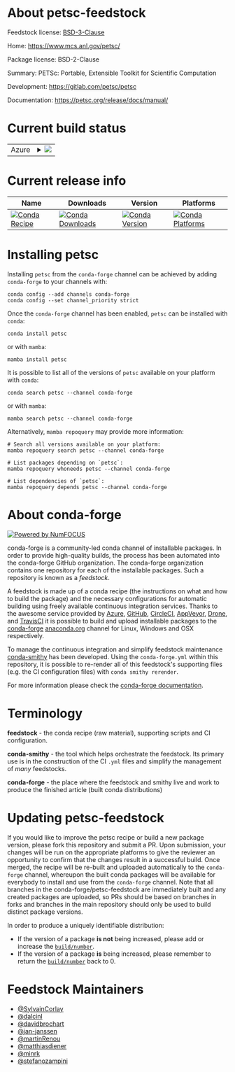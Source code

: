About petsc-feedstock
=====================

Feedstock license: [BSD-3-Clause](https://github.com/conda-forge/petsc-feedstock/blob/main/LICENSE.txt)

Home: https://www.mcs.anl.gov/petsc/

Package license: BSD-2-Clause

Summary: PETSc: Portable, Extensible Toolkit for Scientific Computation

Development: https://gitlab.com/petsc/petsc

Documentation: https://petsc.org/release/docs/manual/

Current build status
====================


<table>
    
  <tr>
    <td>Azure</td>
    <td>
      <details>
        <summary>
          <a href="https://dev.azure.com/conda-forge/feedstock-builds/_build/latest?definitionId=771&branchName=main">
            <img src="https://dev.azure.com/conda-forge/feedstock-builds/_apis/build/status/petsc-feedstock?branchName=main">
          </a>
        </summary>
        <table>
          <thead><tr><th>Variant</th><th>Status</th></tr></thead>
          <tbody><tr>
              <td>linux_64_cuda_compiler_version12.6mpimpichscalarcomplex</td>
              <td>
                <a href="https://dev.azure.com/conda-forge/feedstock-builds/_build/latest?definitionId=771&branchName=main">
                  <img src="https://dev.azure.com/conda-forge/feedstock-builds/_apis/build/status/petsc-feedstock?branchName=main&jobName=linux&configuration=linux%20linux_64_cuda_compiler_version12.6mpimpichscalarcomplex" alt="variant">
                </a>
              </td>
            </tr><tr>
              <td>linux_64_cuda_compiler_version12.6mpimpichscalarreal</td>
              <td>
                <a href="https://dev.azure.com/conda-forge/feedstock-builds/_build/latest?definitionId=771&branchName=main">
                  <img src="https://dev.azure.com/conda-forge/feedstock-builds/_apis/build/status/petsc-feedstock?branchName=main&jobName=linux&configuration=linux%20linux_64_cuda_compiler_version12.6mpimpichscalarreal" alt="variant">
                </a>
              </td>
            </tr><tr>
              <td>linux_64_cuda_compiler_version12.6mpiopenmpiscalarcomplex</td>
              <td>
                <a href="https://dev.azure.com/conda-forge/feedstock-builds/_build/latest?definitionId=771&branchName=main">
                  <img src="https://dev.azure.com/conda-forge/feedstock-builds/_apis/build/status/petsc-feedstock?branchName=main&jobName=linux&configuration=linux%20linux_64_cuda_compiler_version12.6mpiopenmpiscalarcomplex" alt="variant">
                </a>
              </td>
            </tr><tr>
              <td>linux_64_cuda_compiler_version12.6mpiopenmpiscalarreal</td>
              <td>
                <a href="https://dev.azure.com/conda-forge/feedstock-builds/_build/latest?definitionId=771&branchName=main">
                  <img src="https://dev.azure.com/conda-forge/feedstock-builds/_apis/build/status/petsc-feedstock?branchName=main&jobName=linux&configuration=linux%20linux_64_cuda_compiler_version12.6mpiopenmpiscalarreal" alt="variant">
                </a>
              </td>
            </tr><tr>
              <td>linux_64_cuda_compiler_versionNonempimpichscalarcomplex</td>
              <td>
                <a href="https://dev.azure.com/conda-forge/feedstock-builds/_build/latest?definitionId=771&branchName=main">
                  <img src="https://dev.azure.com/conda-forge/feedstock-builds/_apis/build/status/petsc-feedstock?branchName=main&jobName=linux&configuration=linux%20linux_64_cuda_compiler_versionNonempimpichscalarcomplex" alt="variant">
                </a>
              </td>
            </tr><tr>
              <td>linux_64_cuda_compiler_versionNonempimpichscalarreal</td>
              <td>
                <a href="https://dev.azure.com/conda-forge/feedstock-builds/_build/latest?definitionId=771&branchName=main">
                  <img src="https://dev.azure.com/conda-forge/feedstock-builds/_apis/build/status/petsc-feedstock?branchName=main&jobName=linux&configuration=linux%20linux_64_cuda_compiler_versionNonempimpichscalarreal" alt="variant">
                </a>
              </td>
            </tr><tr>
              <td>linux_64_cuda_compiler_versionNonempiopenmpiscalarcomplex</td>
              <td>
                <a href="https://dev.azure.com/conda-forge/feedstock-builds/_build/latest?definitionId=771&branchName=main">
                  <img src="https://dev.azure.com/conda-forge/feedstock-builds/_apis/build/status/petsc-feedstock?branchName=main&jobName=linux&configuration=linux%20linux_64_cuda_compiler_versionNonempiopenmpiscalarcomplex" alt="variant">
                </a>
              </td>
            </tr><tr>
              <td>linux_64_cuda_compiler_versionNonempiopenmpiscalarreal</td>
              <td>
                <a href="https://dev.azure.com/conda-forge/feedstock-builds/_build/latest?definitionId=771&branchName=main">
                  <img src="https://dev.azure.com/conda-forge/feedstock-builds/_apis/build/status/petsc-feedstock?branchName=main&jobName=linux&configuration=linux%20linux_64_cuda_compiler_versionNonempiopenmpiscalarreal" alt="variant">
                </a>
              </td>
            </tr><tr>
              <td>linux_aarch64_cuda_compiler_version12.6mpimpichscalarcomplex</td>
              <td>
                <a href="https://dev.azure.com/conda-forge/feedstock-builds/_build/latest?definitionId=771&branchName=main">
                  <img src="https://dev.azure.com/conda-forge/feedstock-builds/_apis/build/status/petsc-feedstock?branchName=main&jobName=linux&configuration=linux%20linux_aarch64_cuda_compiler_version12.6mpimpichscalarcomplex" alt="variant">
                </a>
              </td>
            </tr><tr>
              <td>linux_aarch64_cuda_compiler_version12.6mpimpichscalarreal</td>
              <td>
                <a href="https://dev.azure.com/conda-forge/feedstock-builds/_build/latest?definitionId=771&branchName=main">
                  <img src="https://dev.azure.com/conda-forge/feedstock-builds/_apis/build/status/petsc-feedstock?branchName=main&jobName=linux&configuration=linux%20linux_aarch64_cuda_compiler_version12.6mpimpichscalarreal" alt="variant">
                </a>
              </td>
            </tr><tr>
              <td>linux_aarch64_cuda_compiler_version12.6mpiopenmpiscalarcomplex</td>
              <td>
                <a href="https://dev.azure.com/conda-forge/feedstock-builds/_build/latest?definitionId=771&branchName=main">
                  <img src="https://dev.azure.com/conda-forge/feedstock-builds/_apis/build/status/petsc-feedstock?branchName=main&jobName=linux&configuration=linux%20linux_aarch64_cuda_compiler_version12.6mpiopenmpiscalarcomplex" alt="variant">
                </a>
              </td>
            </tr><tr>
              <td>linux_aarch64_cuda_compiler_version12.6mpiopenmpiscalarreal</td>
              <td>
                <a href="https://dev.azure.com/conda-forge/feedstock-builds/_build/latest?definitionId=771&branchName=main">
                  <img src="https://dev.azure.com/conda-forge/feedstock-builds/_apis/build/status/petsc-feedstock?branchName=main&jobName=linux&configuration=linux%20linux_aarch64_cuda_compiler_version12.6mpiopenmpiscalarreal" alt="variant">
                </a>
              </td>
            </tr><tr>
              <td>linux_aarch64_cuda_compiler_versionNonempimpichscalarcomplex</td>
              <td>
                <a href="https://dev.azure.com/conda-forge/feedstock-builds/_build/latest?definitionId=771&branchName=main">
                  <img src="https://dev.azure.com/conda-forge/feedstock-builds/_apis/build/status/petsc-feedstock?branchName=main&jobName=linux&configuration=linux%20linux_aarch64_cuda_compiler_versionNonempimpichscalarcomplex" alt="variant">
                </a>
              </td>
            </tr><tr>
              <td>linux_aarch64_cuda_compiler_versionNonempimpichscalarreal</td>
              <td>
                <a href="https://dev.azure.com/conda-forge/feedstock-builds/_build/latest?definitionId=771&branchName=main">
                  <img src="https://dev.azure.com/conda-forge/feedstock-builds/_apis/build/status/petsc-feedstock?branchName=main&jobName=linux&configuration=linux%20linux_aarch64_cuda_compiler_versionNonempimpichscalarreal" alt="variant">
                </a>
              </td>
            </tr><tr>
              <td>linux_aarch64_cuda_compiler_versionNonempiopenmpiscalarcomplex</td>
              <td>
                <a href="https://dev.azure.com/conda-forge/feedstock-builds/_build/latest?definitionId=771&branchName=main">
                  <img src="https://dev.azure.com/conda-forge/feedstock-builds/_apis/build/status/petsc-feedstock?branchName=main&jobName=linux&configuration=linux%20linux_aarch64_cuda_compiler_versionNonempiopenmpiscalarcomplex" alt="variant">
                </a>
              </td>
            </tr><tr>
              <td>linux_aarch64_cuda_compiler_versionNonempiopenmpiscalarreal</td>
              <td>
                <a href="https://dev.azure.com/conda-forge/feedstock-builds/_build/latest?definitionId=771&branchName=main">
                  <img src="https://dev.azure.com/conda-forge/feedstock-builds/_apis/build/status/petsc-feedstock?branchName=main&jobName=linux&configuration=linux%20linux_aarch64_cuda_compiler_versionNonempiopenmpiscalarreal" alt="variant">
                </a>
              </td>
            </tr><tr>
              <td>linux_ppc64le_c_compiler_version12cuda_compiler_version12.4cxx_compiler_version12fortran_compiler_version12mpimpichscalarcomplex</td>
              <td>
                <a href="https://dev.azure.com/conda-forge/feedstock-builds/_build/latest?definitionId=771&branchName=main">
                  <img src="https://dev.azure.com/conda-forge/feedstock-builds/_apis/build/status/petsc-feedstock?branchName=main&jobName=linux&configuration=linux%20linux_ppc64le_c_compiler_version12cuda_compiler_version12.4cxx_compiler_version12fortran_compiler_version12mpimpichscalarcomplex" alt="variant">
                </a>
              </td>
            </tr><tr>
              <td>linux_ppc64le_c_compiler_version12cuda_compiler_version12.4cxx_compiler_version12fortran_compiler_version12mpimpichscalarreal</td>
              <td>
                <a href="https://dev.azure.com/conda-forge/feedstock-builds/_build/latest?definitionId=771&branchName=main">
                  <img src="https://dev.azure.com/conda-forge/feedstock-builds/_apis/build/status/petsc-feedstock?branchName=main&jobName=linux&configuration=linux%20linux_ppc64le_c_compiler_version12cuda_compiler_version12.4cxx_compiler_version12fortran_compiler_version12mpimpichscalarreal" alt="variant">
                </a>
              </td>
            </tr><tr>
              <td>linux_ppc64le_c_compiler_version12cuda_compiler_version12.4cxx_compiler_version12fortran_compiler_version12mpiopenmpiscalarcomplex</td>
              <td>
                <a href="https://dev.azure.com/conda-forge/feedstock-builds/_build/latest?definitionId=771&branchName=main">
                  <img src="https://dev.azure.com/conda-forge/feedstock-builds/_apis/build/status/petsc-feedstock?branchName=main&jobName=linux&configuration=linux%20linux_ppc64le_c_compiler_version12cuda_compiler_version12.4cxx_compiler_version12fortran_compiler_version12mpiopenmpiscalarcomplex" alt="variant">
                </a>
              </td>
            </tr><tr>
              <td>linux_ppc64le_c_compiler_version12cuda_compiler_version12.4cxx_compiler_version12fortran_compiler_version12mpiopenmpiscalarreal</td>
              <td>
                <a href="https://dev.azure.com/conda-forge/feedstock-builds/_build/latest?definitionId=771&branchName=main">
                  <img src="https://dev.azure.com/conda-forge/feedstock-builds/_apis/build/status/petsc-feedstock?branchName=main&jobName=linux&configuration=linux%20linux_ppc64le_c_compiler_version12cuda_compiler_version12.4cxx_compiler_version12fortran_compiler_version12mpiopenmpiscalarreal" alt="variant">
                </a>
              </td>
            </tr><tr>
              <td>linux_ppc64le_c_compiler_version13cuda_compiler_versionNonecxx_compiler_version13fortran_compiler_version13mpimpichscalarcomplex</td>
              <td>
                <a href="https://dev.azure.com/conda-forge/feedstock-builds/_build/latest?definitionId=771&branchName=main">
                  <img src="https://dev.azure.com/conda-forge/feedstock-builds/_apis/build/status/petsc-feedstock?branchName=main&jobName=linux&configuration=linux%20linux_ppc64le_c_compiler_version13cuda_compiler_versionNonecxx_compiler_version13fortran_compiler_version13mpimpichscalarcomplex" alt="variant">
                </a>
              </td>
            </tr><tr>
              <td>linux_ppc64le_c_compiler_version13cuda_compiler_versionNonecxx_compiler_version13fortran_compiler_version13mpimpichscalarreal</td>
              <td>
                <a href="https://dev.azure.com/conda-forge/feedstock-builds/_build/latest?definitionId=771&branchName=main">
                  <img src="https://dev.azure.com/conda-forge/feedstock-builds/_apis/build/status/petsc-feedstock?branchName=main&jobName=linux&configuration=linux%20linux_ppc64le_c_compiler_version13cuda_compiler_versionNonecxx_compiler_version13fortran_compiler_version13mpimpichscalarreal" alt="variant">
                </a>
              </td>
            </tr><tr>
              <td>linux_ppc64le_c_compiler_version13cuda_compiler_versionNonecxx_compiler_version13fortran_compiler_version13mpiopenmpiscalarcomplex</td>
              <td>
                <a href="https://dev.azure.com/conda-forge/feedstock-builds/_build/latest?definitionId=771&branchName=main">
                  <img src="https://dev.azure.com/conda-forge/feedstock-builds/_apis/build/status/petsc-feedstock?branchName=main&jobName=linux&configuration=linux%20linux_ppc64le_c_compiler_version13cuda_compiler_versionNonecxx_compiler_version13fortran_compiler_version13mpiopenmpiscalarcomplex" alt="variant">
                </a>
              </td>
            </tr><tr>
              <td>linux_ppc64le_c_compiler_version13cuda_compiler_versionNonecxx_compiler_version13fortran_compiler_version13mpiopenmpiscalarreal</td>
              <td>
                <a href="https://dev.azure.com/conda-forge/feedstock-builds/_build/latest?definitionId=771&branchName=main">
                  <img src="https://dev.azure.com/conda-forge/feedstock-builds/_apis/build/status/petsc-feedstock?branchName=main&jobName=linux&configuration=linux%20linux_ppc64le_c_compiler_version13cuda_compiler_versionNonecxx_compiler_version13fortran_compiler_version13mpiopenmpiscalarreal" alt="variant">
                </a>
              </td>
            </tr><tr>
              <td>osx_64_mpimpichscalarcomplex</td>
              <td>
                <a href="https://dev.azure.com/conda-forge/feedstock-builds/_build/latest?definitionId=771&branchName=main">
                  <img src="https://dev.azure.com/conda-forge/feedstock-builds/_apis/build/status/petsc-feedstock?branchName=main&jobName=osx&configuration=osx%20osx_64_mpimpichscalarcomplex" alt="variant">
                </a>
              </td>
            </tr><tr>
              <td>osx_64_mpimpichscalarreal</td>
              <td>
                <a href="https://dev.azure.com/conda-forge/feedstock-builds/_build/latest?definitionId=771&branchName=main">
                  <img src="https://dev.azure.com/conda-forge/feedstock-builds/_apis/build/status/petsc-feedstock?branchName=main&jobName=osx&configuration=osx%20osx_64_mpimpichscalarreal" alt="variant">
                </a>
              </td>
            </tr><tr>
              <td>osx_64_mpiopenmpiscalarcomplex</td>
              <td>
                <a href="https://dev.azure.com/conda-forge/feedstock-builds/_build/latest?definitionId=771&branchName=main">
                  <img src="https://dev.azure.com/conda-forge/feedstock-builds/_apis/build/status/petsc-feedstock?branchName=main&jobName=osx&configuration=osx%20osx_64_mpiopenmpiscalarcomplex" alt="variant">
                </a>
              </td>
            </tr><tr>
              <td>osx_64_mpiopenmpiscalarreal</td>
              <td>
                <a href="https://dev.azure.com/conda-forge/feedstock-builds/_build/latest?definitionId=771&branchName=main">
                  <img src="https://dev.azure.com/conda-forge/feedstock-builds/_apis/build/status/petsc-feedstock?branchName=main&jobName=osx&configuration=osx%20osx_64_mpiopenmpiscalarreal" alt="variant">
                </a>
              </td>
            </tr><tr>
              <td>osx_arm64_mpimpichscalarcomplex</td>
              <td>
                <a href="https://dev.azure.com/conda-forge/feedstock-builds/_build/latest?definitionId=771&branchName=main">
                  <img src="https://dev.azure.com/conda-forge/feedstock-builds/_apis/build/status/petsc-feedstock?branchName=main&jobName=osx&configuration=osx%20osx_arm64_mpimpichscalarcomplex" alt="variant">
                </a>
              </td>
            </tr><tr>
              <td>osx_arm64_mpimpichscalarreal</td>
              <td>
                <a href="https://dev.azure.com/conda-forge/feedstock-builds/_build/latest?definitionId=771&branchName=main">
                  <img src="https://dev.azure.com/conda-forge/feedstock-builds/_apis/build/status/petsc-feedstock?branchName=main&jobName=osx&configuration=osx%20osx_arm64_mpimpichscalarreal" alt="variant">
                </a>
              </td>
            </tr><tr>
              <td>osx_arm64_mpiopenmpiscalarcomplex</td>
              <td>
                <a href="https://dev.azure.com/conda-forge/feedstock-builds/_build/latest?definitionId=771&branchName=main">
                  <img src="https://dev.azure.com/conda-forge/feedstock-builds/_apis/build/status/petsc-feedstock?branchName=main&jobName=osx&configuration=osx%20osx_arm64_mpiopenmpiscalarcomplex" alt="variant">
                </a>
              </td>
            </tr><tr>
              <td>osx_arm64_mpiopenmpiscalarreal</td>
              <td>
                <a href="https://dev.azure.com/conda-forge/feedstock-builds/_build/latest?definitionId=771&branchName=main">
                  <img src="https://dev.azure.com/conda-forge/feedstock-builds/_apis/build/status/petsc-feedstock?branchName=main&jobName=osx&configuration=osx%20osx_arm64_mpiopenmpiscalarreal" alt="variant">
                </a>
              </td>
            </tr>
          </tbody>
        </table>
      </details>
    </td>
  </tr>
</table>

Current release info
====================

| Name | Downloads | Version | Platforms |
| --- | --- | --- | --- |
| [![Conda Recipe](https://img.shields.io/badge/recipe-petsc-green.svg)](https://anaconda.org/conda-forge/petsc) | [![Conda Downloads](https://img.shields.io/conda/dn/conda-forge/petsc.svg)](https://anaconda.org/conda-forge/petsc) | [![Conda Version](https://img.shields.io/conda/vn/conda-forge/petsc.svg)](https://anaconda.org/conda-forge/petsc) | [![Conda Platforms](https://img.shields.io/conda/pn/conda-forge/petsc.svg)](https://anaconda.org/conda-forge/petsc) |

Installing petsc
================

Installing `petsc` from the `conda-forge` channel can be achieved by adding `conda-forge` to your channels with:

```
conda config --add channels conda-forge
conda config --set channel_priority strict
```

Once the `conda-forge` channel has been enabled, `petsc` can be installed with `conda`:

```
conda install petsc
```

or with `mamba`:

```
mamba install petsc
```

It is possible to list all of the versions of `petsc` available on your platform with `conda`:

```
conda search petsc --channel conda-forge
```

or with `mamba`:

```
mamba search petsc --channel conda-forge
```

Alternatively, `mamba repoquery` may provide more information:

```
# Search all versions available on your platform:
mamba repoquery search petsc --channel conda-forge

# List packages depending on `petsc`:
mamba repoquery whoneeds petsc --channel conda-forge

# List dependencies of `petsc`:
mamba repoquery depends petsc --channel conda-forge
```


About conda-forge
=================

[![Powered by
NumFOCUS](https://img.shields.io/badge/powered%20by-NumFOCUS-orange.svg?style=flat&colorA=E1523D&colorB=007D8A)](https://numfocus.org)

conda-forge is a community-led conda channel of installable packages.
In order to provide high-quality builds, the process has been automated into the
conda-forge GitHub organization. The conda-forge organization contains one repository
for each of the installable packages. Such a repository is known as a *feedstock*.

A feedstock is made up of a conda recipe (the instructions on what and how to build
the package) and the necessary configurations for automatic building using freely
available continuous integration services. Thanks to the awesome service provided by
[Azure](https://azure.microsoft.com/en-us/services/devops/), [GitHub](https://github.com/),
[CircleCI](https://circleci.com/), [AppVeyor](https://www.appveyor.com/),
[Drone](https://cloud.drone.io/welcome), and [TravisCI](https://travis-ci.com/)
it is possible to build and upload installable packages to the
[conda-forge](https://anaconda.org/conda-forge) [anaconda.org](https://anaconda.org/)
channel for Linux, Windows and OSX respectively.

To manage the continuous integration and simplify feedstock maintenance
[conda-smithy](https://github.com/conda-forge/conda-smithy) has been developed.
Using the ``conda-forge.yml`` within this repository, it is possible to re-render all of
this feedstock's supporting files (e.g. the CI configuration files) with ``conda smithy rerender``.

For more information please check the [conda-forge documentation](https://conda-forge.org/docs/).

Terminology
===========

**feedstock** - the conda recipe (raw material), supporting scripts and CI configuration.

**conda-smithy** - the tool which helps orchestrate the feedstock.
                   Its primary use is in the construction of the CI ``.yml`` files
                   and simplify the management of *many* feedstocks.

**conda-forge** - the place where the feedstock and smithy live and work to
                  produce the finished article (built conda distributions)


Updating petsc-feedstock
========================

If you would like to improve the petsc recipe or build a new
package version, please fork this repository and submit a PR. Upon submission,
your changes will be run on the appropriate platforms to give the reviewer an
opportunity to confirm that the changes result in a successful build. Once
merged, the recipe will be re-built and uploaded automatically to the
`conda-forge` channel, whereupon the built conda packages will be available for
everybody to install and use from the `conda-forge` channel.
Note that all branches in the conda-forge/petsc-feedstock are
immediately built and any created packages are uploaded, so PRs should be based
on branches in forks and branches in the main repository should only be used to
build distinct package versions.

In order to produce a uniquely identifiable distribution:
 * If the version of a package **is not** being increased, please add or increase
   the [``build/number``](https://docs.conda.io/projects/conda-build/en/latest/resources/define-metadata.html#build-number-and-string).
 * If the version of a package **is** being increased, please remember to return
   the [``build/number``](https://docs.conda.io/projects/conda-build/en/latest/resources/define-metadata.html#build-number-and-string)
   back to 0.

Feedstock Maintainers
=====================

* [@SylvainCorlay](https://github.com/SylvainCorlay/)
* [@dalcinl](https://github.com/dalcinl/)
* [@davidbrochart](https://github.com/davidbrochart/)
* [@jan-janssen](https://github.com/jan-janssen/)
* [@martinRenou](https://github.com/martinRenou/)
* [@matthiasdiener](https://github.com/matthiasdiener/)
* [@minrk](https://github.com/minrk/)
* [@stefanozampini](https://github.com/stefanozampini/)


<!-- dummy commit to enable rerendering -->

